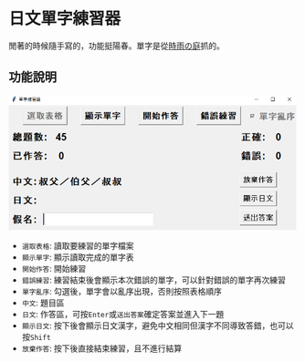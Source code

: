 # 日文單字練習器

閒著的時候隨手寫的，功能挺陽春。單字是從[時雨の庭](https://www.sigure.tw/)抓的。

## 功能說明

![預覽圖](overview.png)

- ```選取表格```: 讀取要練習的單字檔案
- ```顯示單字```: 顯示讀取完成的單字表
- ```開始作答```: 開始練習
- ```錯誤練習```: 練習結束後會顯示本次錯誤的單字，可以針對錯誤的單字再次練習
- ```單字亂序```: 勾選後，單字會以亂序出現，否則按照表格順序
- ```中文```: 題目區
- ```日文```: 作答區，可按```Enter```或```送出答案```確定答案並進入下一題
- ```顯示日文```: 按下後會顯示日文漢字，避免中文相同但漢字不同導致答錯，也可以按```Shift```
- ```放棄作答```: 按下後直接結束練習，且不進行結算
